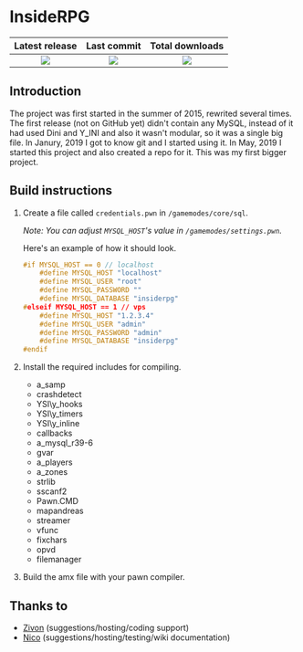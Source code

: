 # InsideRPG

| Latest release | Last commit | Total downloads |
| :---: | :---: | :---: |
| [<img src="https://img.shields.io/github/release-date/AronDev/insiderpg?style=for-the-badge">](https://github.com/AronDev/insiderpg/releases) | [<img src="https://img.shields.io/github/last-commit/AronDev/insiderpg?style=for-the-badge">](https://github.com/AronDev/insiderpg/commits/master) | [<img src="https://img.shields.io/github/downloads/AronDev/insiderpg/total?style=for-the-badge">](https://github.com/AronDev/insiderpg/release)

Introduction
---
The project was first started in the summer of 2015, rewrited several times. The first release (not on GitHub yet) didn't contain any MySQL, instead of it had used Dini and Y_INI and also it wasn't modular, so it was a single big file. In Janury, 2019 I got to know git and I started using it. In May, 2019 I started this project and also created a repo for it. This was my first bigger project.

Build instructions
---
1. Create a file called `credentials.pwn` in `/gamemodes/core/sql`.

    *Note: You can adjust `MYSQL_HOST`'s value in `/gamemodes/settings.pwn`.*
    
    Here's an example of how it should look.
    ```C
    #if MYSQL_HOST == 0 // localhost
        #define MYSQL_HOST "localhost"
        #define MYSQL_USER "root"
        #define MYSQL_PASSWORD ""
        #define MYSQL_DATABASE "insiderpg"
    #elseif MYSQL_HOST == 1 // vps
        #define MYSQL_HOST "1.2.3.4"
        #define MYSQL_USER "admin"
        #define MYSQL_PASSWORD "admin"
        #define MYSQL_DATABASE "insiderpg"
    #endif
    ```
2. Install the required includes for compiling.
    * a_samp
    * crashdetect
    * YSI\y_hooks
    * YSI\y_timers
    * YSI\y_inline
    * callbacks
    * a_mysql_r39-6
    * gvar
    * a_players
    * a_zones
    * strlib
    * sscanf2
    * Pawn.CMD
    * mapandreas
    * streamer
    * vfunc
    * fixchars
    * opvd
    * filemanager

3. Build the amx file with your pawn compiler.

Thanks to
---
- [Zivon](https://github.com/peteriadamgabor) (suggestions/hosting/coding support)
- [Nico](https://github.com/SwannMorin) (suggestions/hosting/testing/wiki documentation)
